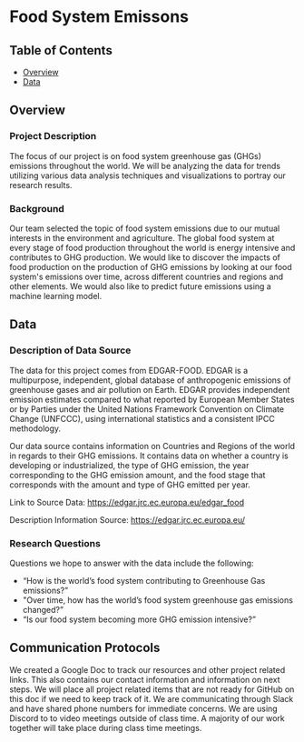 # Food System Emissons

## Table of Contents

* [Overview](https://github.com/AndyPicton/Food_System_Emissions/blob/main/README.md#Overview)
* [Data](https://github.com/AndyPicton/Food_System_Emissions/tree/main/Deliverable_2/Data)

## Overview
### Project Description

The focus of our project is on food system greenhouse gas (GHGs) emissions throughout the world. We will be analyzing the data for trends utilizing various data analysis techniques and visualizations to portray our research results. 


### Background

Our team selected the topic of food system emissions due to our mutual interests in the environment and agriculture. The global food system  at every stage of food production throughout the world is energy intensive and contributes to GHG production. We would like to discover the impacts of food production on the production of GHG emissions by looking at our food system's emissions over time, across different countries and regions and other elements. We would also like to predict future emissions using a machine learning model. 

## Data
### Description of Data Source

The data for this project comes from EDGAR-FOOD. EDGAR is a multipurpose, independent, global database of anthropogenic emissions of greenhouse gases and air pollution on Earth. EDGAR provides independent emission estimates compared to what reported by European Member States or by Parties under the United Nations Framework Convention on Climate Change (UNFCCC), using international statistics and a consistent IPCC methodology.

Our data source contains information on Countries and Regions of the world in regards to their GHG emissions. It contains data on whether a country is developing or industrialized, the type of GHG emission, the year corresponding to the GHG emission amount, and the food stage that corresponds with the amount and type of GHG emitted per year. 

Link to Source Data: https://edgar.jrc.ec.europa.eu/edgar_food 

Description Information Source: https://edgar.jrc.ec.europa.eu/

### Research Questions

Questions we hope to answer with the data include the following:

- “How is the world’s food system contributing to Greenhouse Gas emissions?”
- "Over time, how has the world’s food system greenhouse gas emissions changed?”
- “Is our food system becoming more GHG emission intensive?”

## Communication Protocols

We created a Google Doc to track our resources and other project related links. This also contains our contact information and information on next steps. We will place all project related items that are not ready for GitHub on this doc if we need to keep track of it. We are communicating through Slack and have shared phone numbers for immediate concerns. We are using Discord to to video meetings outside of class time. A majority of our work together will take place during class time meetings. 

